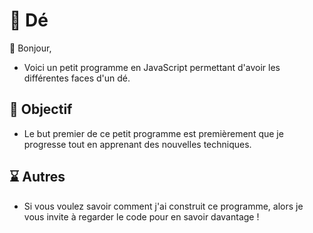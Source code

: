 # 💼 Dé

👋 Bonjour,
- Voici un petit programme en JavaScript permettant d'avoir les différentes faces d'un dé.

## 📗 Objectif
- Le but premier de ce petit programme est premièrement que je progresse tout en apprenant des nouvelles techniques.

## ⌛ Autres
- Si vous voulez savoir comment j'ai construit ce programme, alors je vous invite à regarder le code pour en savoir davantage !
